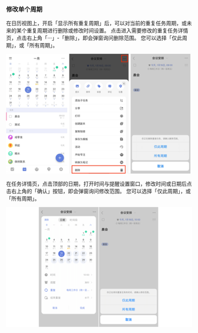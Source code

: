 ### 修改单个周期


在日历视图上，开启「显示所有重复周期」后，可以对当前的重复任务周期，或未来的某个重复周期进行删除或修改时间设置。
点击进入需要修改的重复任务详情页，点击右上角「···」-「删除」，即会弹窗询问删除范围。
您可以选择「仅此周期」，或「所有周期」。

![](../../images/ios/150.png)

在任务详情页，点击顶部的日期，打开时间与提醒设置窗口，修改时间或日期后点击右上角的「确认」按钮，即会弹窗询问修改范围。
您可以选择「仅此周期」，或「所有周期」。

![](../../images/ios/151.png)